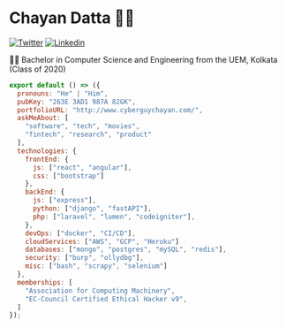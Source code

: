 # Chayan Datta 👨‍💻

[![Twitter](https://img.shields.io/badge/-Twitter-222222?style=flat-square&logo=twitter&logoColor=white&link=https://twitter.com/CyberGuyChayan)](https://twitter.com/CyberGuyChayan/)
[![Linkedin](https://img.shields.io/badge/-LinkedIn-222222?style=flat-square&logo=Linkedin&logoColor=white&link=https://www.linkedin.com/in/chayan007/)](https://www.linkedin.com/in/chayan007/)

👨‍🎓 Bachelor in Computer Science and Engineering  from the UEM, Kolkata (Class of 2020) 

```js
export default () => ({
  pronouns: "He" | "Him",
  pubKey: "263E 3AD1 987A 82GK",
  portfolioURL: "http://www.cyberguychayan.com/",
  askMeAbout: [
    "software", "tech", "movies",
    "fintech", "research", "product"
  ],
  technologies: {
    frontEnd: {
      js: ["react", "angular"],
      css: ["bootstrap"]
    },
    backEnd: {
      js: ["express"],
      python: ["django", "fastAPI"],
      php: ["laravel", "lumen", "codeigniter"],
    },
    devOps: ["docker", "CI/CD"],
    cloudServices: ["AWS", "GCP", "Heroku"]
    databases: ["mongo", "postgres", "mySQL", "redis"],
    security: ["burp", "ollydbg"],  
    misc: ["bash", "scrapy", "selenium"]  
  },
  memberships: [
    "Association for Computing Machinery",
    "EC-Council Certified Ethical Hacker v9",
  ]
});
```
